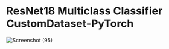 # ResNet18 Multiclass Classifier CustomDataset-PyTorch

![Screenshot (95)](https://github.com/user-attachments/assets/a9c247d8-a73f-43e4-bb89-2b3ba95a2077)



